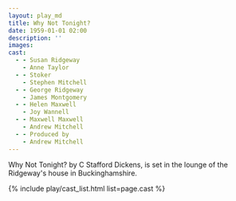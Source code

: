 ```yaml
---
layout: play_md
title: Why Not Tonight?
date: 1959-01-01 02:00
description: ''
images:
cast:
  - - Susan Ridgeway
    - Anne Taylor
  - - Stoker
    - Stephen Mitchell
  - - George Ridgeway
    - James Montgomery
  - - Helen Maxwell
    - Joy Wannell
  - - Maxwell Maxwell
    - Andrew Mitchell
  - - Produced by
    - Andrew Mitchell
---
```


Why Not Tonight? by C Stafford Dickens, is set in the lounge of the Ridgeway's house in Buckinghamshire.

{% include play/cast_list.html list=page.cast %}
